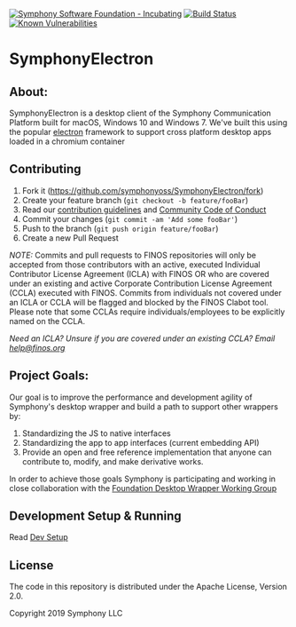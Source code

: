 [![Symphony Software Foundation - Incubating](https://cdn.rawgit.com/symphonyoss/contrib-toolbox/master/images/ssf-badge-incubating.svg)](https://symphonyoss.atlassian.net/wiki/display/FM/Incubating)
[![Build Status](https://travis-ci.org/symphonyoss/SymphonyElectron.svg?branch=typescript-2)](https://travis-ci.org/symphonyoss/SymphonyElectron)
[![Known Vulnerabilities](https://snyk.io/test/github/symphonyoss/SymphonyElectron/badge.svg?targetFile=package.json)](https://snyk.io/test/github/symphonyoss/SymphonyElectron?targetFile=package.json)

# SymphonyElectron

## About:

SymphonyElectron is a desktop client of the Symphony Communication Platform built for macOS, Windows 10 and Windows 7. We've built this using the popular [electron](https://github.com/electron/electron) framework to support cross platform desktop apps loaded in a chromium container

## Contributing

1. Fork it (<https://github.com/symphonyoss/SymphonyElectron/fork>)
2. Create your feature branch (`git checkout -b feature/fooBar`)
3. Read our [contribution guidelines](.github/CONTRIBUTING.md) and [Community Code of Conduct](https://www.finos.org/code-of-conduct)
4. Commit your changes (`git commit -am 'Add some fooBar'`)
5. Push to the branch (`git push origin feature/fooBar`)
6. Create a new Pull Request

_NOTE:_ Commits and pull requests to FINOS repositories will only be accepted from those contributors with an active, executed Individual Contributor License Agreement (ICLA) with FINOS OR who are covered under an existing and active Corporate Contribution License Agreement (CCLA) executed with FINOS. Commits from individuals not covered under an ICLA or CCLA will be flagged and blocked by the FINOS Clabot tool. Please note that some CCLAs require individuals/employees to be explicitly named on the CCLA.

*Need an ICLA? Unsure if you are covered under an existing CCLA? Email [help@finos.org](mailto:help@finos.org)*

## Project Goals:

Our goal is to improve the performance and development agility of Symphony's desktop wrapper and build a path to support other wrappers by:

1. Standardizing the JS to native interfaces
2. Standardizing the app to app interfaces (current embedding API)
3. Provide an open and free reference implementation that anyone can contribute to, modify, and make derivative works.

In order to achieve those goals Symphony is participating and working in close collaboration with the [Foundation Desktop Wrapper Working Group](https://symphonyoss.atlassian.net/wiki/display/WGDWAPI/Working+Group+-+Desktop+Wrapper+API)

## Development Setup & Running

Read [Dev Setup](docs/development/DEV_SETUP.md)

## License
The code in this repository is distributed under the Apache License, Version 2.0.

Copyright 2019 Symphony LLC
